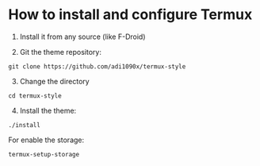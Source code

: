 # How to install and configure Termux

1. Install it from any source (like F-Droid)

2. Git the theme repository:
```
git clone https://github.com/adi1090x/termux-style
```
3. Change the directory
```
cd termux-style
```
4. Install the theme:
```
./install
```

For enable the storage:
```
termux-setup-storage
```
